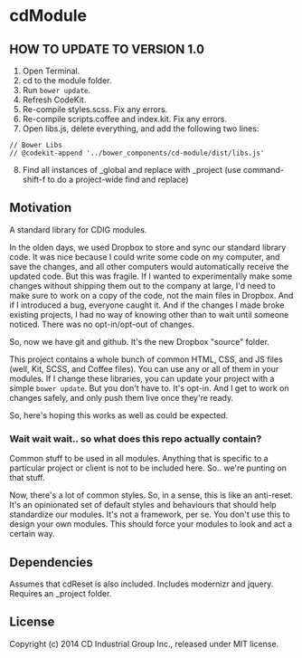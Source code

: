 # cdModule

## HOW TO UPDATE TO VERSION 1.0

1. Open Terminal.
2. cd to the module folder.
3. Run `bower update`.
4. Refresh CodeKit.
5. Re-compile styles.scss. Fix any errors.
6. Re-compile scripts.coffee and index.kit. Fix any errors.
7. Open libs.js, delete everything, and add the following two lines:

```
// Bower Libs
// @codekit-append '../bower_components/cd-module/dist/libs.js'
```

8. Find all instances of _global and replace with _project (use command-shift-f to do a project-wide find and replace)

## Motivation

A standard library for CDIG modules.

In the olden days, we used Dropbox to store and sync our standard library code. It was nice because I could write some code on my computer, and save the changes, and all other computers would automatically receive the updated code. But this was fragile. If I wanted to experimentally make some changes without shipping them out to the company at large, I'd need to make sure to work on a copy of the code, not the main files in Dropbox. And if I introduced a bug, everyone caught it. And if the changes I made broke existing projects, I had no way of knowing other than to wait until someone noticed. There was no opt-in/opt-out of changes.

So, now we have git and github. It's the new Dropbox "source" folder.

This project contains a whole bunch of common HTML, CSS, and JS files (well, Kit, SCSS, and Coffee files). You can use any or all of them in your modules. If I change these libraries, you can update your project with a simple `bower update`. But you don't have to. It's opt-in. And I get to work on changes safely, and only push them live once they're ready.

So, here's hoping this works as well as could be expected.

### Wait wait wait.. so what does this repo actually contain?

Common stuff to be used in all modules. Anything that is specific to a particular project or client is not to be included here. So.. we're punting on that stuff.

Now, there's a lot of common styles. So, in a sense, this is like an anti-reset. It's an opinionated set of default styles and behaviours that should help standardize our modules. It's not a framework, per se. You don't use this to design your own modules. This should force your modules to look and act a certain way.

## Dependencies
Assumes that cdReset is also included. Includes modernizr and jquery. Requires an _project folder.

## License
Copyright (c) 2014 CD Industrial Group Inc., released under MIT license.
